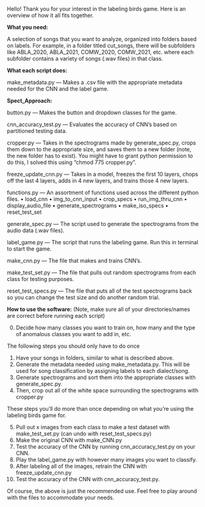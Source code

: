 Hello! Thank you for your interest in the labeling birds game. Here is an overview of how it all fits together. 

**What you need:** 

A selection of songs that you want to analyze, organized into folders based on labels. For example, in a folder titled cut_songs, there will be subfolders like ABLA_2020, ABLA_2021, COMW_2020, COMW_2021, etc. where each subfolder contains a variety of songs (.wav files) in that class. 

**What each script does:** 

make_metadata.py — Makes a .csv file with the appropriate metadata needed for the CNN and the label game. 

**Spect_Approach:**

button.py — Makes the button and dropdown classes for the game.

cnn_accuracy_test.py — Evaluates the accuracy of CNN’s based on partitioned testing data.

cropper.py — Takes in the spectrograms made by generate_spec.py, crops them down to the appropriate size, and saves them to a new folder (note, the new folder has to exist). You might have to grant python permission to do this, I solved this using “chmod 775 cropper.py”.

freeze_update_cnn.py — Takes in a model, freezes the first 10 layers, chops off the last 4 layers, adds in 4 new layers, and trains those 4 new layers. 

functions.py — An assortment of functions used across the different python files. 
	•	load_cnn
	•	img_to_cnn_input
	•	crop_specs
	•	run_img_thru_cnn
	•	display_audio_file
	•	generate_spectrograms
	•	make_iso_specs
	•	reset_test_set

generate_spec.py  — The script used to generate the spectrograms from the audio data (.wav files).

label_game.py — The script that runs the labeling game. Run this in terminal to start the game.

make_cnn.py — The file that makes and trains CNN’s.

make_test_set.py — The file that pulls out random spectrograms from each class for testing purposes.

reset_test_specs.py — The file that puts all of the test spectrograms back so you can change the test size and do another random trial.

**How to use the software:** (Note, make sure all of your directories/names are correct before running each script)

0. Decide how many classes you want to train on, how many and the type of anomalous classes you want to add in, etc. 

The following steps you should only have to do once

1. Have your songs in folders, similar to what is described above. 
2. Generate the metadata needed using make_metadata.py. This will be used for song classification by assigning labels to each dialect/song.
3. Generate spectrograms and sort them into the appropriate classes with generate_spec.py.
4. Then, crop out all of the white space surrounding the spectrograms with cropper.py

These steps you’ll do more than once depending on what you’re using the labeling birds game for.

5. Pull out x images from each class to make a test dataset with make_test_set.py (can undo with reset_test_specs.py)
6. Make the original CNN with make_CNN.py
7. Test the accuracy of the CNN by running cnn_accuracy_test.py on your CNN.
8. Play the label_game.py with however many images you want to classify.
9. After labeling all of the images, retrain the CNN with freeze_update_cnn.py
10. Test the accuracy of the CNN with cnn_accuracy_test.py.

Of course, the above is just the recommended use. Feel free to play around with the files to accommodate your needs.







